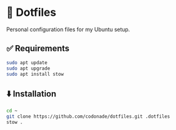 # 🎨 Dotfiles

Personal configuration files for my Ubuntu setup.

## ✅ Requirements

```zsh
sudo apt update
sudo apt upgrade
sudo apt install stow
```

## ⬇️ Installation

```zsh
cd ~
git clone https://github.com/codonade/dotfiles.git .dotfiles
stow .
```
